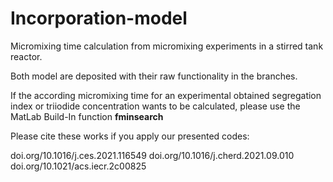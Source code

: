 # Incorporation-model
Micromixing time calculation from micromixing experiments in a stirred tank reactor.

Both model are deposited with their raw functionality in the branches.

If the according micromixing time for an experimental obtained segregation index or triiodide concentration wants to be calculated, please use the MatLab Build-In function **fminsearch**

Please cite these works if you apply our presented codes:

doi.org/10.1016/j.ces.2021.116549
doi.org/10.1016/j.cherd.2021.09.010
doi.org/10.1021/acs.iecr.2c00825
